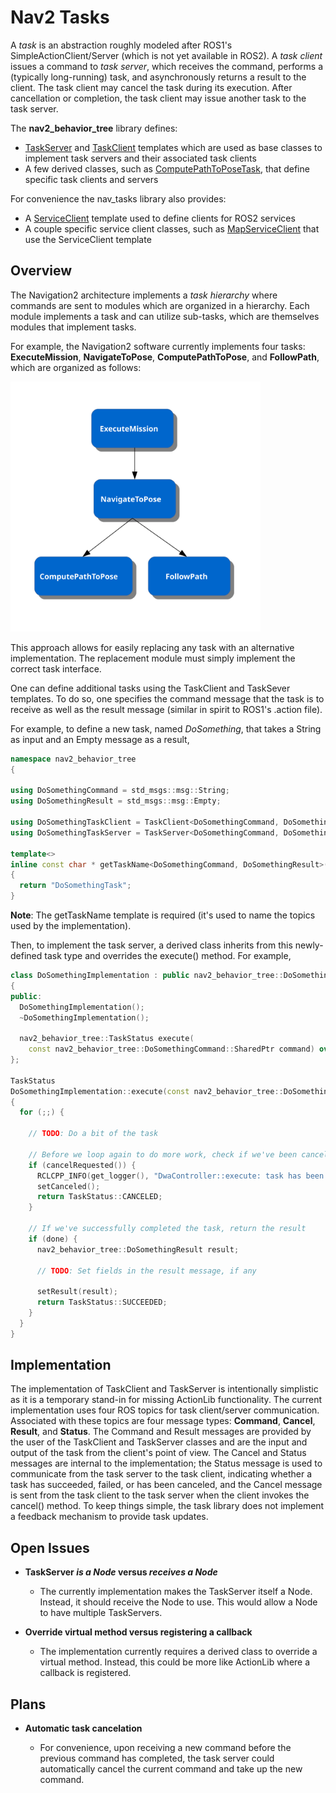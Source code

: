 # Nav2 Tasks

A *task* is an abstraction roughly modeled after ROS1's SimpleActionClient/Server (which is not yet available in ROS2). A *task client* issues a command to *task server*, which receives the command, performs a (typically long-running) task, and asynchronously returns a result to the client. The task client may cancel the task during its execution. After cancellation or completion, the task client may issue another task to the task server.  

The **nav2_behavior_tree** library defines:

* [TaskServer](include/nav2_behavior_tree/task_server.hpp) and [TaskClient](include/nav2_behavior_tree/task_client.hpp) templates which are used as base classes to implement task servers and their associated task clients
* A few derived classes, such as [ComputePathToPoseTask](include/nav2_behavior_tree/compute_path_to_pose_task.hpp), that define specific task clients and servers

For convenience the nav_tasks library also provides:
* A [ServiceClient](include/nav2_behavior_tree/service_client.hpp) template used to define clients for ROS2 services
* A couple specific service client classes, such as [MapServiceClient](include/nav2_behavior_tree/map_service_client.hpp) that use the ServiceClient template

## Overview

The Navigation2 architecture implements a *task hierarchy* where commands are sent to modules which are organized in a hierarchy. Each module implements a task and can utilize sub-tasks, which are themselves modules that implement tasks.

For example, the Navigation2 software currently implements four tasks: **ExecuteMission**, **NavigateToPose**, **ComputePathToPose**, and **FollowPath**, which are organized as follows:

<img src="./doc/hierarchy.svg" width="400" title="Navigation Task Hiearchy">

This approach allows for easily replacing any task with an alternative implementation. The replacement module must simply implement the correct task interface. 

One can define additional tasks using the TaskClient and TaskSever templates. To do so, one specifies the command message that the task is to receive as well as the result message (similar in spirit to ROS1's .action file). 

For example, to define a new task, named *DoSomething*, that takes a String as input and an Empty message as a result, 

```C++
namespace nav2_behavior_tree
{

using DoSomethingCommand = std_msgs::msg::String;
using DoSomethingResult = std_msgs::msg::Empty;

using DoSomethingTaskClient = TaskClient<DoSomethingCommand, DoSomethingResult>;
using DoSomethingTaskServer = TaskServer<DoSomethingCommand, DoSomethingResult>;

template<>
inline const char * getTaskName<DoSomethingCommand, DoSomethingResult>()
{
  return "DoSomethingTask";
}
```

**Note**: The getTaskName template is required (it's used to name the topics used by the implementation).

Then, to implement the task server, a derived class inherits from this newly-defined task type and overrides the execute() method. For example,

```C++
class DoSomethingImplementation : public nav2_behavior_tree::DoSomethingTaskServer
{
public:
  DoSomethingImplementation();
  ~DoSomethingImplementation();

  nav2_behavior_tree::TaskStatus execute(
    const nav2_behavior_tree::DoSomethingCommand::SharedPtr command) override;
};

TaskStatus
DoSomethingImplementation::execute(const nav2_behavior_tree::DoSomethingCommand::SharedPtr command)
{  
  for (;;) {
    
    // TODO: Do a bit of the task        

    // Before we loop again to do more work, check if we've been canceled
    if (cancelRequested()) {
      RCLCPP_INFO(get_logger(), "DwaController::execute: task has been canceled");
      setCanceled();
      return TaskStatus::CANCELED;
    }
    
    // If we've successfully completed the task, return the result
    if (done) {
      nav2_behavior_tree::DoSomethingResult result; 
      
      // TODO: Set fields in the result message, if any
      
      setResult(result);
      return TaskStatus::SUCCEEDED;
    }
  }  
}
```

## Implementation

The implementation of TaskClient and TaskServer is intentionally simplistic as it is a temporary stand-in for missing ActionLib functionality. The current implementation uses four ROS topics for task client/server communication. Associated with these topics are four message types: **Command**, **Cancel**, **Result**, and **Status**. The Command and Result messages are provided by the user of the TaskClient and TaskServer classes and are the input and output of the task from the client's point of view. The Cancel and Status messages are internal to the implementation; the Status message is used to communicate from the task server to the task client, indicating whether a task has succeeded, failed, or has been canceled, and the Cancel message is sent from the task client to the task server when the client invokes the cancel() method. To keep things simple, the task library does not implement a feedback mechanism to provide task updates.

## Open Issues

* __TaskServer *is a Node* versus *receives a Node*__

  + The currently implementation makes the TaskServer itself a Node. Instead, it should receive the Node to use. This would allow a Node to have multiple TaskServers. 

* **Override virtual method versus registering a callback**
  
  + The implementation currently requires a derived class to override a virtual method. Instead, this could be more like ActionLib where a callback is registered.

## Plans

* **Automatic task cancelation**

  + For convenience, upon receiving a new command before the previous command has completed, the task server could automatically cancel the current command and take up the new command.

